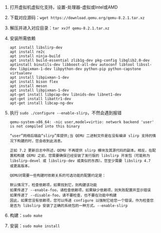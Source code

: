 1. 打开虚拟机虚拟化支持，设置-处理器-虚拟或Intel或AMD
2. 下载对应源码：`wget https://download.qemu.org/qemu-8.2.1.tar.xz`
3. 解压并进入对应目录：`tar xvJf qemu-8.2.1.tar.xz`
4. 安装所需依赖

   ```
   apt install libslirp-dev
   apt install re2c
   apt install ninja-build
   apt install build-essential zlib1g-dev pkg-config libglib2.0-dev
   aptinstall binutils-dev libboost-all-dev autoconf libtool libssl-dev libpixman-1-dev libpython-dev python-pip python-capstone virtualenv
   apt install libpixman-1-dev
   apt install bison flex
   apt install meson
   apt install libpixman-1-dev
   apt-get install libpcap-dev libnids-dev libnet1-dev
   apt-get install libattr1-dev
   apt-get install libcap-ng-dev
   ```
5. 执行 `sudo ./configure --enable-slirp`，不然会遇到报错

   ```
   qemu-system-x86_64: -nic user,model=virtio: network backend 'user' is not compiled into this binary
   ```
   ```
   “user”网络后端由“slirp”库提供;当 QEMU 二进制文件是在没有编译 slirp 支持的情况下构建的时，您会收到此消息。

   正如 7.2 更新日志中所述，QEMU 不再提供 slirp 模块及其源代码的副本。相反，在配置和构建 QEMU 之前，您需要确保已经安装了发行版的 libslirp 开发包（可能称为 libslirp-devel 或 libslirp-dev 或类似的东西）。您至少需要 libslirp 4.7 或更高版本。

   QEMU对需要一些构建时依赖关系的可选功能的配置约定是：

   默认情况下，检查依赖项，如果找到它，则构建该功能
   如果传递了 --enable-foo，请检查依赖项，如果缺少依赖项，则失败配置并显示错误
   如果传递了 --disable-foo，请不要检查，也不要在功能中构建
   因此，如果您没有依赖项，您可以传递 configure 以强制它给您一个错误，作为检查您是否为 libslirp 安装了正确的系统包的一种方式。--enable-slirp
   ```
6. 构建：`sudo make`
7. 安装：`sudo make install`
